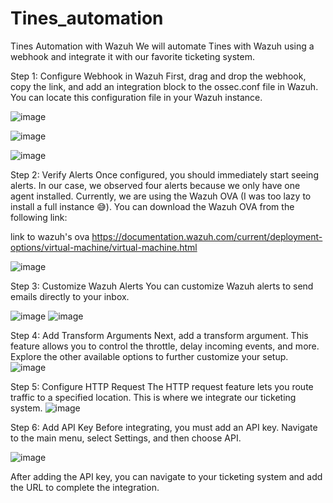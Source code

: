 # Tines_automation

Tines Automation with Wazuh
We will automate Tines with Wazuh using a webhook and integrate it with our favorite ticketing system.

Step 1: Configure Webhook in Wazuh
First, drag and drop the webhook, copy the link, and add an integration block to the ossec.conf file in Wazuh. You can locate this configuration file in your Wazuh instance.

![image](https://github.com/user-attachments/assets/ce0833cb-3e49-4e6b-b411-5fbf654b47c2)

![image](https://github.com/user-attachments/assets/c47572ed-b640-411d-8318-a9107d39a538)

![image](https://github.com/user-attachments/assets/450e1202-1330-470f-b158-4ae6a0ec5d1c)


Step 2: Verify Alerts
Once configured, you should immediately start seeing alerts. In our case, we observed four alerts because we only have one agent installed. Currently, we are using the Wazuh OVA (I was too lazy to install a full instance 😅). You can download the Wazuh OVA from the following link:

link to wazuh's ova
https://documentation.wazuh.com/current/deployment-options/virtual-machine/virtual-machine.html


![image](https://github.com/user-attachments/assets/8e3e5242-0480-41e2-bd11-0b31a8644d52)

Step 3: Customize Wazuh Alerts
You can customize Wazuh alerts to send emails directly to your inbox.

![image](https://github.com/user-attachments/assets/e563259a-fc77-4ef8-92f1-e1f682169a6f)
![image](https://github.com/user-attachments/assets/12f371dd-50b5-49b2-97a7-6abd10108297)


Step 4: Add Transform Arguments
Next, add a transform argument. This feature allows you to control the throttle, delay incoming events, and more. Explore the other available options to further customize your setup.
![image](https://github.com/user-attachments/assets/2153995f-3b62-4ac4-aaa9-2c274823b938)


Step 5: Configure HTTP Request
The HTTP request feature lets you route traffic to a specified location. This is where we integrate our ticketing system.
![image](https://github.com/user-attachments/assets/dffbbeca-e6e0-4262-b0b3-e514adbfad70)

Step 6: Add API Key
Before integrating, you must add an API key. Navigate to the main menu, select Settings, and then choose API.

![image](https://github.com/user-attachments/assets/78be534a-5c87-4214-a5bb-95cc0ea508f7)

After adding the API key, you can navigate to your ticketing system and add the URL to complete the integration.
